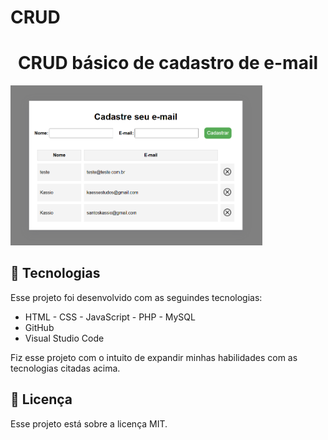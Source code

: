 # CRUD
 
 <h1 align="center">CRUD básico de cadastro de e-mail</h1>
 
 <p>
    <img alt="crud" src="img/crud.png" width="80%">
 </p>

 ## 🚀 Tecnologias

 Esse projeto foi desenvolvido com as seguindes tecnologias:

 - HTML - CSS - JavaScript - PHP - MySQL
 - GitHub
 - Visual Studio Code


 Fiz esse projeto com o intuito de expandir minhas habilidades com as tecnologias citadas acima.

 ## :memo: Licença 

 Esse projeto está sobre a licença MIT.


